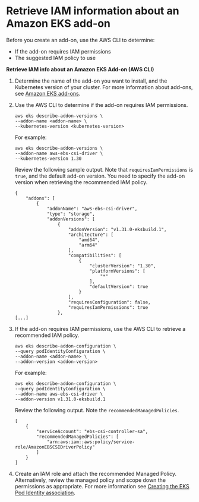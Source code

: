 # Retrieve IAM information about an Amazon EKS add\-on<a name="retreive-iam-info"></a>

Before you create an add\-on, use the AWS CLI to determine:
+ If the add\-on requires IAM permissions 
+ The suggested IAM policy to use

**Retrieve IAM info about an Amazon EKS Add\-on \(AWS CLI\)**

1. Determine the name of the add\-on you want to install, and the Kubernetes version of your cluster\. For more information about add\-ons, see [Amazon EKS add\-ons](eks-add-ons.md)\. 

1. Use the AWS CLI to determine if the add\-on requires IAM permissions\. 

   ```
   aws eks describe-addon-versions \
   --addon-name <addon-name> \
   --kubernetes-version <kubernetes-version>
   ```

   For example:

   ```
   aws eks describe-addon-versions \
   --addon-name aws-ebs-csi-driver \
   --kubernetes-version 1.30
   ```

   Review the following sample output\. Note that `requiresIamPermissions` is `true`, and the default add\-on version\. You need to specify the add\-on version when retrieving the recommended IAM policy\.

   ```
   {
       "addons": [
           {
               "addonName": "aws-ebs-csi-driver",
               "type": "storage",
               "addonVersions": [
                   {
                       "addonVersion": "v1.31.0-eksbuild.1",
                       "architecture": [
                           "amd64",
                           "arm64"
                       ],
                       "compatibilities": [
                           {
                               "clusterVersion": "1.30",
                               "platformVersions": [
                                   "*"
                               ],
                               "defaultVersion": true
                           }
                       ],
                       "requiresConfiguration": false,
                       "requiresIamPermissions": true
                   },
   [...]
   ```

1. If the add\-on requires IAM permissions, use the AWS CLI to retrieve a recommended IAM policy\. 

   ```
   aws eks describe-addon-configuration \
   --query podIdentityConfiguration \
   --addon-name <addon-name> \
   --addon-version <addon-version>
   ```

   For example:

   ```
   aws eks describe-addon-configuration \
   --query podIdentityConfiguration \
   --addon-name aws-ebs-csi-driver \
   --addon-version v1.31.0-eksbuild.1
   ```

   Review the following output\. Note the `recommendedManagedPolicies`\.

   ```
   [
       {
           "serviceAccount": "ebs-csi-controller-sa",
           "recommendedManagedPolicies": [
               "arn:aws:iam::aws:policy/service-role/AmazonEBSCSIDriverPolicy"
           ]
       }
   ]
   ```

1. Create an IAM role and attach the recommended Managed Policy\. Alternatively, review the managed policy and scope down the permissions as appropriate\. For more information see [Creating the EKS Pod Identity association](pod-id-association.md#pod-id-association-create)\. 